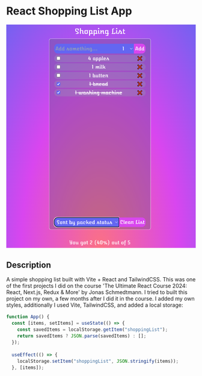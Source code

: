 # React Shopping List App

![screenshot](image.png)

## Description

A simple shopping list built with Vite + React and TailwindCSS.
This was one of the first projects I did on the course 'The Ultimate React Course 2024: React, Next.js, Redux & More' by Jonas Schmedtmann. I tried to built this project on my own, a few months after I did it in the course. I added my own styles, additionally I used Vite, TailwindCSS, and added a local storage:

```jsx
function App() {
  const [items, setItems] = useState(() => {
    const savedItems = localStorage.getItem("shoppingList");
    return savedItems ? JSON.parse(savedItems) : [];
  });

  useEffect(() => {
    localStorage.setItem("shoppingList", JSON.stringify(items));
  }, [items]);
```
